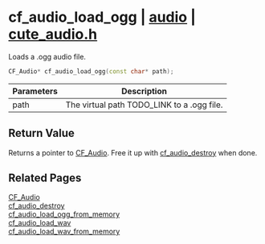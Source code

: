 # cf_audio_load_ogg | [audio](https://github.com/RandyGaul/cute_framework/blob/master/docs/audio_readme.md) | [cute_audio.h](https://github.com/RandyGaul/cute_framework/blob/master/include/cute_audio.h)

Loads a .ogg audio file.

```cpp
CF_Audio* cf_audio_load_ogg(const char* path);
```

Parameters | Description
--- | ---
path | The virtual path TODO_LINK to a .ogg file.

## Return Value

Returns a pointer to [CF_Audio](https://github.com/RandyGaul/cute_framework/blob/master/docs/audio/cf_audio.md). Free it up with [cf_audio_destroy](https://github.com/RandyGaul/cute_framework/blob/master/docs/audio/cf_audio_destroy.md) when done.

## Related Pages

[CF_Audio](https://github.com/RandyGaul/cute_framework/blob/master/docs/audio/cf_audio.md)  
[cf_audio_destroy](https://github.com/RandyGaul/cute_framework/blob/master/docs/audio/cf_audio_destroy.md)  
[cf_audio_load_ogg_from_memory](https://github.com/RandyGaul/cute_framework/blob/master/docs/audio/cf_audio_load_ogg_from_memory.md)  
[cf_audio_load_wav](https://github.com/RandyGaul/cute_framework/blob/master/docs/audio/cf_audio_load_wav.md)  
[cf_audio_load_wav_from_memory](https://github.com/RandyGaul/cute_framework/blob/master/docs/audio/cf_audio_load_wav_from_memory.md)  
